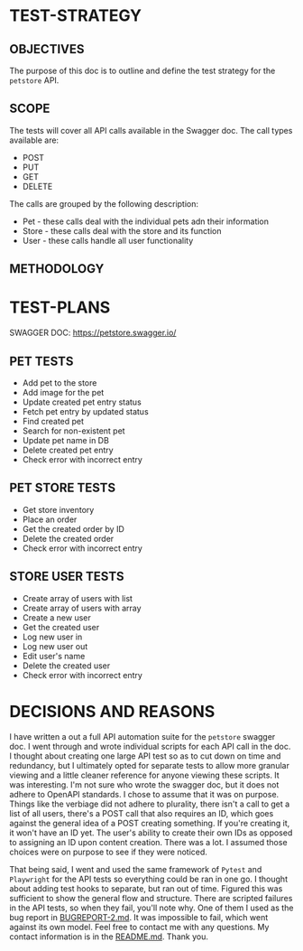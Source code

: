 # TEST-STRATEGY

## OBJECTIVES

The purpose of this doc is to outline and define the test strategy for the `petstore` API. 

## SCOPE

The tests will cover all API calls available in the Swagger doc. The call types available are:

* POST
* PUT
* GET
* DELETE

The calls are grouped by the following description:

* Pet - these calls deal with the individual pets adn their information
* Store - these calls deal with the store and its function
* User - these calls handle all user functionality

## METHODOLOGY

# TEST-PLANS

SWAGGER DOC: https://petstore.swagger.io/

## PET TESTS

* Add pet to the store
* Add image for the pet
* Update created pet entry status
* Fetch pet entry by updated status
* Find created pet
* Search for non-existent pet
* Update pet name in DB
* Delete created pet entry
* Check error with incorrect entry

## PET STORE TESTS

* Get store inventory
* Place an order
* Get the created order by ID
* Delete the created order
* Check error with incorrect entry

## STORE USER TESTS

* Create array of users with list
* Create array of users with array
* Create a new user
* Get the created user
* Log new user in
* Log new user out
* Edit user's name
* Delete the created user
* Check error with incorrect entry

# DECISIONS AND REASONS

I have written a out a full API automation suite for the `petstore` swagger doc. I went through and wrote individual scripts for each API call in the doc. I thought about creating one large API test so as to cut down on time and redundancy, but I ultimately opted for separate tests to allow more granular viewing and a little cleaner reference for anyone viewing these scripts. It was interesting. I'm not sure who wrote the swagger doc, but it does not adhere to OpenAPI standards. I chose to assume that it was on purpose. Things like the verbiage did not adhere to plurality, there isn't a call to get a list of all users, there's a POST call that also requires an ID, which goes against the general idea of a POST creating something. If you're creating it, it won't have an ID yet. The user's ability to create their own IDs as opposed to assigning an ID upon content creation. There was a lot. I assumed those choices were on purpose to see if they were noticed.

That being said, I went and used the same framework of `Pytest` and `Playwright` for the API tests so everything could be ran in one go. I thought about adding test hooks to separate, but ran out of time. Figured this was sufficient to show the general flow and structure. There are scripted failures in the API tests, so when they fail, you'll note why. One of them I used as the bug report in [BUGREPORT-2.md](BUGREPORT-1.md). It was impossible to fail, which went against its own model. Feel free to contact me with any questions. My contact information is in the [README.md](README.md). Thank you.